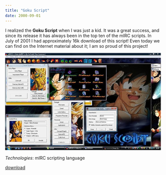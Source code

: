 ```yaml
---
title: "Goku Script"
date: 2000-09-01
---
```

I realized the **Goku Script** when I was just a kid. It was a great success, and since its release it has always been in the top ten of the mIRC scripts. In July of 2001 I had approximately 16k download of this script! Even today we can find on the Internet material about it; I am so proud of this project!

![Goku Script](timeline/goku_script_me.jpg)

_Technologies_: mIRC scripting language

[<i class="fa fa-download" aria-hidden="true"></i> download](/downloads/goku4.zip)

